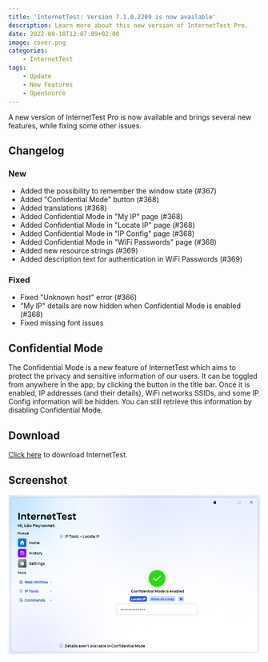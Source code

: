 ```yaml
---
title: 'InternetTest: Version 7.1.0.2209 is now available'
description: Learn more about this new version of InternetTest Pro.
date: 2022-09-18T12:07:09+02:00
image: cover.png
categories:
    - InternetTest
tags:
    - Update
    - New Features
    - OpenSource
---
```

A new version of InternetTest Pro is now available and brings several new features, while fixing some other issues.

## Changelog
### New
- Added the possibility to remember the window state (#367)
- Added "Confidential Mode" button (#368)
- Added translations (#368)
- Added Confidential Mode in "My IP" page (#368)
- Added Confidential Mode in "Locate IP" page (#368)
- Added Confidential Mode in "IP Config" page (#368)
- Added Confidential Mode in "WiFi Passwords" page (#368)
- Added new resource strings (#369)
- Added description text for authentication in WiFi Passwords (#369)

### Fixed
- Fixed "Unknown host" error (#366)
- "My IP" details are now hidden when Confidential Mode is enabled (#368)
- Fixed missing font issues

## Confidential Mode
The Confidential Mode is a new feature of InternetTest which aims to protect the privacy and sensitive information of our users.
It can be toggled from anywhere in the app; by clicking the button in the title bar. Once it is enabled, IP addresses (and their details), WiFi networks SSIDs, and some IP Config information will be hidden. You can still retrieve this information by disabling Confidential Mode.

## Download

[Click here](tinyurl.com/DownloadITP7) to download InternetTest.

## Screenshot
![The new Confidential Mode of InternetTest in action](cover.png)